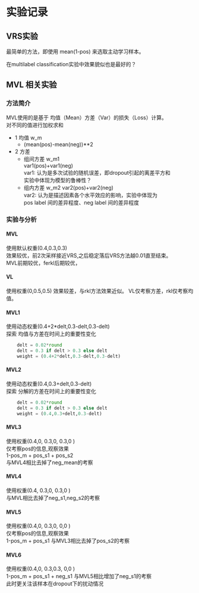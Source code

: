 # 实验记录

## VRS实验
最简单的方法，即使用 mean(1-pos) 来选取主动学习样本。

在multilabel classification实验中效果貌似也是最好的？


## MVL 相关实验

### 方法简介 
MVL使用的是基于 均值（Mean）方差（Var）的损失（Loss）计算。  
对不同的值进行加权求和
- 1 均值 w_m
    - (mean(pos)-mean(neg))**2
- 2 方差  
    - 组间方差 w_m1  
        var1(pos)+var1(neg)  
        var1: 认为是多次试验的随机误差，即dropout引起的离差平方和  
        实验中体现为模型的鲁棒性？  
    - 组内方差 w_m2
        var2(pos)+var2(neg)  
        var2: 认为是描述因素各个水平效应的影响，实验中体现为  
        pos label 间的差异程度、neg label 间的差异程度  
        
### 实验与分析

#### MVL
使用默认权重(0.4,0.3,0.3)  
效果较优，前2次采样接近VRS,之后稳定落后VRS方法越0.01直至结束。  
MVL前期较优，ferkl后期较优，

#### VL
使用权重(0,0.5,0.5)
效果较差，与rkl方法效果近似。
VL仅考察方差，rkl仅考察均值。

#### MVL1
使用动态权重(0.4+2*delt,0.3-delt,0.3-delt)  
探索 均值与方差在时间上的重要性变化
```python
    delt = 0.02*round
    delt = 0.3 if delt > 0.3 else delt
    weight = (0.4+2*delt,0.3-delt,0.3-delt)
```
    

#### MVL2
使用动态权重(0.4,0.3+delt,0.3-delt)  
探索 分解的方差在时间上的重要性变化
```python
    delt = 0.02*round
    delt = 0.3 if delt > 0.3 else delt
    weight = (0.4,0.3+delt,0.3-delt)
```

#### MVL3 
使用权重(0.4,0, 0.3,0, 0.3,0 )  
仅考察pos的信息,观察效果  
1-pos_m + pos_s1 + pos_s2  
与MVL4相比去掉了neg_mean的考察  

#### MVL4 
使用权重(0.4, 0.3,0, 0.3,0 )  
与MVL相比去掉了neg_s1,neg_s2的考察

#### MVL5 
使用权重(0.4,0, 0.3,0, 0,0 )  
仅考察pos的信息,观察效果  
1-pos_m + pos_s1 
与MVL3相比去掉了pos_s2的考察  

#### MVL6 
使用权重(0.4,0, 0.3,0.3, 0,0 )    
1-pos_m + pos_s1 + neg_s1
与MVL5相比增加了neg_s1的考察  
此时更关注该样本在dropout下的扰动情况

